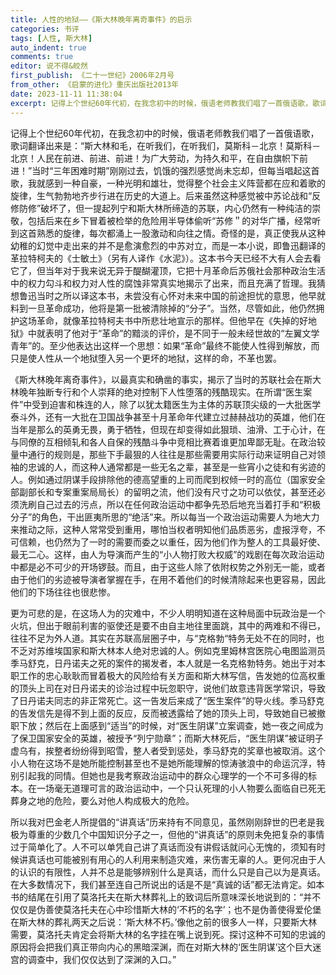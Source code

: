 ```yaml
---
title: 人性的地狱——《斯大林晚年离奇事件》的启示
categories: 书评
tags: [人性, 斯大林]
auto_indent: true
comments: true
editor: 说不得&皎然
first_publish: 《二十一世纪》2006年2月号
from_other: 《启蒙的进化》重庆出版社2013年
date: 2023-11-11 11:38:04
excerpt: 记得上个世纪60年代初，在我念初中的时候，俄语老师教我们唱了一首俄语歌，歌词翻译出来是：“斯大林和毛，在听我们，在听我们，莫斯科－北京！莫斯科－北京！人民在前进、前进、前进！为广大劳动，为持久和平，在自由旗帜下前进！”当时“三年困难时期”刚刚过去，饥饿的强烈感觉尚未忘却，但每当唱起这首歌，我就感到一种自豪，一种光明和雄壮，觉得整个社会主义阵营都在应和着歌的旋律，生气勃勃地齐步行进在历史的大道上。后来虽然这种感觉被中苏论战和“反修防修”破坏了，但一提起列宁和斯大林所缔造的苏联，内心仍然有一种纯洁的崇敬，包括后来在乡下冒着被检举的危险用半导体偷听“苏修＂的对华广播，经常听到这首熟悉的旋律，每次都涌上一股激动和向往之情。奇怪的是，真正使我从这种幼稚的幻觉中走出来的并不是愈演愈烈的中苏对立，而是一本小说，即鲁迅翻译的革拉特柯夫的《士敏土》（另有人译作《水泥》）。
---
```

记得上个世纪60年代初，在我念初中的时候，俄语老师教我们唱了一首俄语歌，歌词翻译出来是：“斯大林和毛，在听我们，在听我们，莫斯科－北京！莫斯科－北京！人民在前进、前进、前进！为广大劳动，为持久和平，在自由旗帜下前进！”当时“三年困难时期”刚刚过去，饥饿的强烈感觉尚未忘却，但每当唱起这首歌，我就感到一种自豪，一种光明和雄壮，觉得整个社会主义阵营都在应和着歌的旋律，生气勃勃地齐步行进在历史的大道上。后来虽然这种感觉被中苏论战和“反修防修”破坏了，但一提起列宁和斯大林所缔造的苏联，内心仍然有一种纯洁的崇敬，包括后来在乡下冒着被检举的危险用半导体偷听“苏修＂的对华广播，经常听到这首熟悉的旋律，每次都涌上一股激动和向往之情。奇怪的是，真正使我从这种幼稚的幻觉中走出来的并不是愈演愈烈的中苏对立，而是一本小说，即鲁迅翻译的革拉特柯夫的《士敏土》（另有人译作《水泥》）。这本书今天已经不大有人会去看它了，但当年对于我来说无异于醍醐灌顶，它把十月革命后苏俄社会那种政治生活中的权力勾斗和权力对人性的腐蚀非常真实地揭示了出来，而且充满了哲理。我猜想鲁迅当时之所以译这本书，未尝没有心怀对未来中国的前途担忧的意思，他早就料到一旦革命成功，他将是第一批被清除掉的“分子”。当然，尽管如此，他仍然拥护这场革命，就像革拉特柯夫书中所悲壮地宣示的那样。但他早在《失掉的好地狱》中就表明了他对于“革命”的黯淡的评价，是不同于一般未经世故的“左翼文学青年”的。至少他表达出这样一个思想：如果“革命”最终不能使人性得到解放，而只是使人性从一个地狱堕入另一个更坏的地狱，这样的命，不革也罢。

《斯大林晚年离奇事件》，以最真实和确凿的事实，揭示了当时的苏联社会在斯大林晚年独断专行和个人崇拜的绝对控制下人性堕落的残酷现实。在所谓“医生案件”中受到迫害和株连的人，除了以犹太籍医生为主体的苏联顶尖级的一大批医学泰斗外，还有一大批在卫国战争甚至十月革命年代建立过赫赫战功的英雄，他们在当年是那么的英勇无畏，勇于牺牲，但现在却变得如此狠琐、油滑、工于心计，在与同僚的互相倾轧和各人自保的残酷斗争中竞相比赛着谁更加卑鄙无耻。在政治较量中通行的规则是，那些下手最狠的人往往是那些需要用实际行动来证明自己对领袖的忠诚的人，而这种人通常都是一些无名之辈，甚至是一些宵小之徒和有劣迹的人。例如通过阴谋手段排除他的德高望重的上司而爬到权倾一时的高位（国家安全部副部长和专案重案局局长）的留明之流，他们没有尺寸之功可以依仗，甚至还必须洗刷自己过去的污点，所以在任何政治运动中都争先恐后地充当着打手和“积极分子”的角色，干出匪夷所思的“绝活”来。所以每当一个政治运动需要人为地大力来推动之际，这种人常常受到重用，哪怕当权者明知他们品质恶劣，虚报浮夸，不可信赖，也仍然为了一时的需要而委之以重任，因为他们作为整人的工具最好使、最无二心。这样，由人为导演而产生的“小人物打败大权威”的戏剧在每次政治运动中都是必不可少的开场锣鼓。而且，由于这些人除了依附权势之外别无一能，或者由于他们的劣迹被导演者掌握在手，在用不着他们的时候清除起来也更容易，因此他们的下场往往也很悲惨。

更为可悲的是，在这场人为的灾难中，不少人明明知道在这种局面中玩政治是一个火坑，但出于眼前利害的驱使还是要不由自主地往里面跳，其中的两难和不得已，往往不足为外人道。其实在苏联高层圈子中，与“克格勃“特务无处不在的同时，也不乏对苏维埃国家和斯大林本人绝对忠诚的人。例如克里姆林宫医院心电图监测员季马舒克，日丹诺夫之死的案件的揭发者，本人就是一名克格勃特务。她出于对本职工作的忠心耿耿而冒着极大的风险给有关方面和斯大林写信，告发她的位高权重的顶头上司在对日丹诺夫的诊治过程中玩忽职守，说他们故意违背医学常识，导致了日丹诺夫同志的非正常死亡。这一告发后来成了“医生案件”的导火线。季马舒克的告发信先是得不到上面的反应，反而被透露给了她的顶头上司，导致她自已被撤职下放；然后在上面感到“适当”的时候，对“医生阴谋”立案调查，她一夜之间成为了保卫国家安全的英雄，被授予“列宁勋章”；而斯大林死后，“医生阴谋”被证明子虚乌有，挨整者纷纷得到昭雪，整人者受到惩处，季马舒克的奖章也被取消。这个小人物在这场不是她所能控制甚至也不是她所能理解的惊涛骇浪中的命运沉浮，特别引起我的同情。但她也是我考察政治运动中的群众心理学的一个不可多得的标本。在一场毫无道理可言的政治运动中，一个只认死理的小人物要么面临自已死无葬身之地的危险，要么对他人构成极大的危险。

所以我对巴金老人所提倡的“讲真话”历来持有不同意见，虽然刚刚辞世的巴老是我极为尊重的少数几个中国知识分子之一，但他的“讲真话”的原则未免把复杂的事情过于简单化了。人不可以单凭自己讲了真话而没有讲假话就问心无愧的，须知有时候讲真话也可能被别有用心的人利用来制造灾难，来伤害无辜的人。更何况由于人的认识的有限性，人并不总是能够辨别什么是真话，而什么只是自己以为是真话。在大多数情况下，我们甚至连自己所说出的话是不是“真诚的话”都无法肯定。如本书的结尾在引用了莫洛托夫在斯大林葬礼上的致词后所意味深长地说到的：“并不仅仅是伪善使莫洛托夫在心中珍惜斯大林的‘不朽的名字’；也不是伪善使得爱伦堡在斯大林的葬礼两天之后说：‘斯大林不朽。’像他之前的很多人一样，只要斯大林需要，莫洛托夫肯定会将斯大林的名字挂在嘴上说到死。探讨这种不可知的忠诚的原因将会把我们真正带向内心的黑暗深渊，而在对斯大林的‘医生阴谋’这个巨大迷宫的调查中，我们仅仅达到了深渊的入口。”
